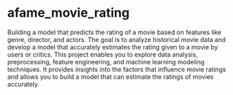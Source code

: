 # afame_movie_rating
Building a model that predicts the rating of a movie based on features like genre, director, and actors.
The goal is to analyze historical movie data and develop a model that accurately estimates the rating given to a movie by users or critics.
This project enables you to explore data analysis, preprocessing, feature engineering, and machine learning modeling techniques. It provides insights into the factors that influence movie
ratings and allows you to build a model that can estimate the ratings of movies accurately.
